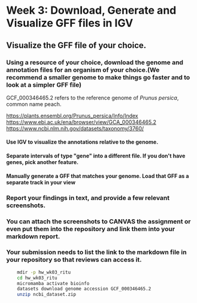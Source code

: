 # Week 3: Download, Generate and Visualize GFF files in IGV

## Visualize the GFF file of your choice.

### Using a resource of your choice, download the genome and annotation files for an organism of your choice.(We recommend a smaller genome to make things go faster and to look at a simpler GFF file)
GCF_000346465.2 refers to the reference genome of *Prunus persica*, common name peach.

https://plants.ensembl.org/Prunus_persica/Info/Index
https://www.ebi.ac.uk/ena/browser/view/GCA_000346465.2
https://www.ncbi.nlm.nih.gov/datasets/taxonomy/3760/ 

#### Use IGV to visualize the annotations relative to the genome.

#### Separate intervals of type "gene" into a different file. If you don't have genes, pick another feature.

#### Manually generate a GFF that matches your genome. Load that GFF as a separate track in your view

### Report your findings in text, and provide a few relevant screenshots.

### You can attach the screenshots to CANVAS the assignment or even put them into the repository and link them into your markdown report.

### Your submission needs to list the link to the markdown file in your repository so that reviews can access it.

```bash
    mdir -p hw_wk03_ritu
    cd hw_wk03_ritu
    micromamba activate bioinfo
    datasets download genome accession GCF_000346465.2
    unzip ncbi_dataset.zip
```